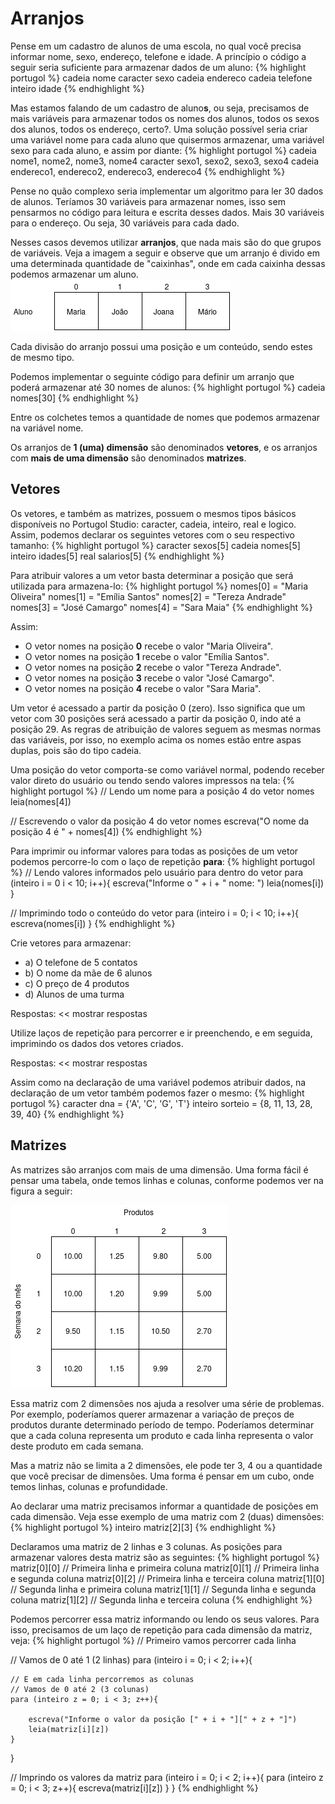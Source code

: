 # Arranjos
Pense em um cadastro de alunos de uma escola, no qual você precisa informar nome, sexo, endereço, telefone e idade. A princípio o código a seguir seria suficiente para armazenar dados de um aluno:
{% highlight portugol %}
cadeia nome
caracter sexo
cadeia endereco
cadeia telefone
inteiro idade
{% endhighlight %}

Mas estamos falando de um cadastro de aluno**s**, ou seja, precisamos de mais variáveis para armazenar todos os nomes dos alunos, todos os sexos dos alunos, todos os endereço, certo?. Uma solução possível seria criar uma variável nome para cada aluno que quisermos armazenar, uma variável sexo para cada aluno, e assim por diante:
{% highlight portugol %}
cadeia nome1, nome2, nome3, nome4
caracter sexo1, sexo2, sexo3, sexo4
cadeia endereco1, endereco2, endereco3, endereco4
{% endhighlight %}

Pense no quão complexo seria implementar um algoritmo para ler 30 dados de alunos. Teríamos 30 variáveis para armazenar nomes, isso sem pensarmos no código para leitura e escrita desses dados. Mais 30 variáveis para o endereço. Ou seja, 30 variáveis para cada dado.

Nesses casos devemos utilizar **arranjos**, que nada mais são do que grupos de variáveis. Veja a imagem a seguir e observe que um arranjo é divido em uma determinada quantidade de "caixinhas", onde em cada caixinha dessas podemos armazenar um aluno.
![](assets/images/vetores.png)

<div class="message-warning">Cada divisão do arranjo possui uma posição e um conteúdo, sendo estes de mesmo tipo.</div>

Podemos implementar o seguinte código para definir um arranjo que poderá armazenar até 30 nomes de alunos:
{% highlight portugol %}
cadeia nomes[30]
{% endhighlight %}

Entre os colchetes temos a quantidade de nomes que podemos armazenar na variável nome.

Os arranjos de **1 (uma) dimensão** são denominados **vetores**, e os arranjos com **mais de uma dimensão** são denominados **matrizes**.


## Vetores
Os vetores, e também as matrizes, possuem o mesmos tipos básicos disponíveis no Portugol Studio: caracter, cadeia, inteiro, real e logico. Assim, podemos declarar os seguintes vetores com o seu respectivo tamanho:
{% highlight portugol %}
caracter    sexos[5]
cadeia      nomes[5]
inteiro     idades[5]
real        salarios[5]
{% endhighlight %}

Para atribuir valores a um vetor basta determinar a posição que será utilizada para armazena-lo:
{% highlight portugol %}
nomes[0] = "Maria Oliveira"
nomes[1] = "Emília Santos"
nomes[2] = "Tereza Andrade"
nomes[3] = "José Camargo" 
nomes[4] = "Sara Maia"
{% endhighlight %}

Assim:
* O vetor nomes na posição **0** recebe o valor "Maria Oliveira".
* O vetor nomes na posição **1** recebe o valor "Emília Santos".
* O vetor nomes na posição **2** recebe o valor "Tereza Andrade".
* O vetor nomes na posição **3** recebe o valor "José Camargo".
* O vetor nomes na posição **4** recebe o valor "Sara Maria".

<div class="message-danger">Um vetor é acessado a partir da posição 0 (zero). Isso significa que um vetor com 30 posições será acessado a partir da posição 0, indo até a posição 29. As regras de atribuição de valores seguem as mesmas normas das variáveis, por isso, no exemplo acima os nomes estão entre aspas duplas, pois são do tipo cadeia.</div>

Uma posição do vetor comporta-se como variável normal, podendo receber valor direto do usuário ou tendo sendo valores impressos na tela:
{% highlight portugol %}
// Lendo um nome para a posição 4 do vetor nomes
leia(nomes[4])

// Escrevendo o valor da posição 4 do vetor nomes
escreva("O nome da posição 4 é " + nomes[4])
{% endhighlight %}

Para imprimir ou informar valores para todas as posições de um vetor podemos percorre-lo com o laço de repetição **para**:
{% highlight portugol %}
// Lendo valores informados pelo usuário para dentro do vetor
para (inteiro i = 0 i < 10; i++){
    escreva("Informe o " + i + " nome: ")
    leia(nomes[i])
}

// Imprimindo todo o conteúdo do vetor
para (inteiro i = 0; i < 10; i++){
    escreva(nomes[i])
}
{% endhighlight %}

Crie vetores para armazenar:
<ul>
    <li>a) O telefone de 5 contatos</li>
    <li>b) O nome da mãe de 6 alunos </li>
    <li>c) O preço de 4 produtos</li>
    <li>d) Alunos de uma turma </li>
</ul>

Respostas: << <a onclick="show('#criar_vetores', this)">mostrar respostas</a>
<ul id="criar_vetores" style="display: none">
<li>a) cadeia telefones[5]</li>
<li>b) cadeia nomes_maes[6]</li>
<li>c) real preco[4]</li>
<li>d) inteiro qtd_alunos[10]</li>
</ul>

Utilize laços de repetição para percorrer e ir preenchendo, e em seguida, imprimindo os dados dos vetores criados.

Respostas: << <a onclick="show('#implementar_vetores', this)">mostrar respostas</a>
<div id="implementar_vetores" style="display: none">
{% highlight portugol %}
// Lendo valores para o vetor telefone[5]
for (inteiro i = 0; i < 5; i++){
    escreva("Informe o " + i + " telefone: ")
    leia(telefones[i])
}

// Escrevendo os valores para o vetor telefones[5]
for (inteiro i = 0; i < 5; i++){
    escreva("Telefone " + i + ": " + telefones[i])
}

// Lendo valores para o vetor nomes_maes[6]
for (inteiro i = 0; i < 6; i++){
    escreva("Informe o " + i + " nome da mãe: ")
    leia(nomes_maes[i])
}

// Escrevendo os valores para o vetor nomes_maes[6]
for (inteiro i = 0; i < 6; i++){
    escreva("Nome da mãe " + i + ": " + nomes_maes[i])
}

// Lendo valores para o vetor precos[4]
for (inteiro i = 0; i < 4; i++){
    escreva("Informe o " + i + " preço: ")
    leia(precos[i])
}

// Escrevendo os valores para o vetor precos[4]
for (inteiro i = 0; i < 4; i++){
    escreva("Preço " + i + ": " + preço[i])
}

// Lendo valores para o vetor qtd_alunos[10]
for (inteiro i = 0; i < 10; i++){
    escreva("Informe a quantidade de alunos da turma " + i)
    leia(qtd_alunos[i])
}

// Escrevendo os valores para o vetor qtd_alunos[10]
for (inteiro i = 0; i < 10; i++){
    escreva("A turma " + i + " têm " + qtd_alunos[i] + " alunos.")
}
{% endhighlight %}
</div>

Assim como na declaração de uma variável podemos atribuir dados, na declaração de um vetor também podemos fazer o mesmo:
{% highlight portugol %}
caracter dna = {'A', 'C', 'G', 'T'}
inteiro sorteio = {8, 11, 13, 28, 39, 40}
{% endhighlight %}


## Matrizes
As matrizes são arranjos com mais de uma dimensão. Uma forma fácil é pensar uma tabela, onde temos linhas e colunas, conforme podemos ver na figura a seguir:

![](assets/images/matrizes.png)

Essa matriz com 2 dimensões nos ajuda a resolver uma série de problemas. Por exemplo, poderíamos querer armazenar a variação de preços de produtos durante determinado período de tempo. Poderíamos determinar que a cada coluna representa um produto e cada linha representa o valor deste produto em cada semana.

Mas a matriz não se limita a 2 dimensões, ele pode ter 3, 4 ou a quantidade que você precisar de dimensões. Uma forma é pensar em um cubo, onde temos linhas, colunas e profundidade.

Ao declarar uma matriz precisamos informar a quantidade de posições em cada dimensão. Veja esse exemplo de uma matriz com 2 (duas) dimensões:
{% highlight portugol %}
inteiro matriz[2][3]
{% endhighlight %}

Declaramos uma matriz de 2 linhas e 3 colunas. As posições para armazenar valores desta matriz são as seguintes:
{% highlight portugol %}
matriz[0][0] // Primeira linha e primeira coluna
matriz[0][1] // Primeira linha e segunda coluna
matriz[0][2] // Primeira linha e terceira coluna
matriz[1][0] // Segunda linha e primeira coluna
matriz[1][1] // Segunda linha e segunda coluna
matriz[1][2] // Segunda linha e terceira coluna
{% endhighlight %}

Podemos percorrer essa matriz informando ou lendo os seus valores. Para isso, precisamos de um laço de repetição para cada dimensão da matriz, veja:
{% highlight portugol %}
// Primeiro vamos percorrer cada linha

// Vamos de 0 até 1 (2 linhas)
para (inteiro i = 0; i < 2; i++){

    // E em cada linha percorremos as colunas
    // Vamos de 0 até 2 (3 colunas)
    para (inteiro z = 0; i < 3; z++){
        
        escreva("Informe o valor da posição [" + i + "][" + z + "]")
        leia(matriz[i][z])
    }
}

// Imprindo os valores da matriz
para (inteiro i = 0; i < 2; i++){
    para (inteiro z = 0; i < 3; z++){
        escreva(matriz[i][z])
    }
}
{% endhighlight %}

<script src="assets/js/script.js"></script>
<script>hljs.initHighlightingOnLoad();</script>
